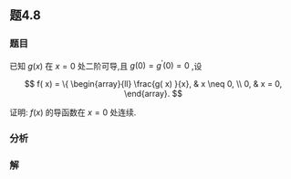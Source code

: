 ## 题4.8
### 题目
已知 $g( x)$ 在 $x = 0$ 处二阶可导,且 $g( 0)  = {g}^{\prime }( 0)  = 0$ ,设

$$
f( x)  = \{  \begin{array}{ll} \frac{g( x) }{x}, & x \neq  0, \\  0, & x = 0, \end{array}.
$$

证明: $f( x)$ 的导函数在 $x = 0$ 处连续.
### 分析

### 解